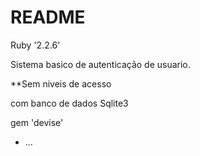 # README

 Ruby '2.2.6'


Sistema basico de autenticação de usuario.

**Sem niveis de acesso

com banco de dados Sqlite3

gem 'devise'

* ...
